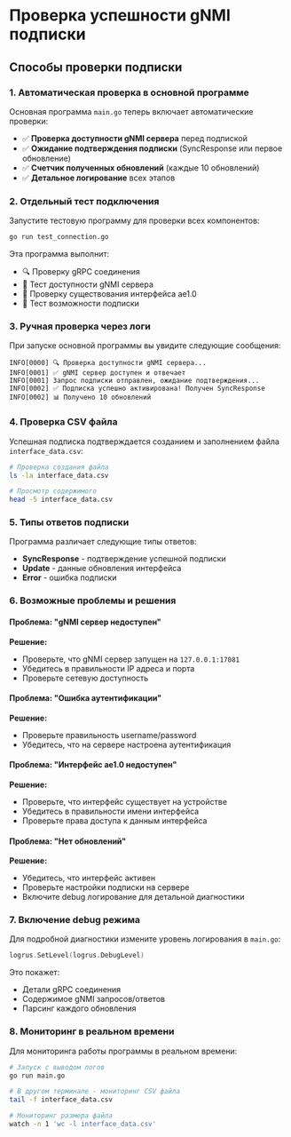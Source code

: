 # Проверка успешности gNMI подписки

## Способы проверки подписки

### 1. Автоматическая проверка в основной программе

Основная программа `main.go` теперь включает автоматические проверки:

- ✅ **Проверка доступности gNMI сервера** перед подпиской
- ✅ **Ожидание подтверждения подписки** (SyncResponse или первое обновление)
- ✅ **Счетчик полученных обновлений** (каждые 10 обновлений)
- ✅ **Детальное логирование** всех этапов

### 2. Отдельный тест подключения

Запустите тестовую программу для проверки всех компонентов:

```bash
go run test_connection.go
```

Эта программа выполнит:
- 🔍 Проверку gRPC соединения
- 📡 Тест доступности gNMI сервера
- 🔌 Проверку существования интерфейса ae1.0
- 📡 Тест возможности подписки

### 3. Ручная проверка через логи

При запуске основной программы вы увидите следующие сообщения:

```
INFO[0000] 🔍 Проверка доступности gNMI сервера...
INFO[0001] ✅ gNMI сервер доступен и отвечает
INFO[0001] Запрос подписки отправлен, ожидание подтверждения...
INFO[0002] ✅ Подписка успешно активирована! Получен SyncResponse
INFO[0002] 📊 Получено 10 обновлений
```

### 4. Проверка CSV файла

Успешная подписка подтверждается созданием и заполнением файла `interface_data.csv`:

```bash
# Проверка создания файла
ls -la interface_data.csv

# Просмотр содержимого
head -5 interface_data.csv
```

### 5. Типы ответов подписки

Программа различает следующие типы ответов:

- **SyncResponse** - подтверждение успешной подписки
- **Update** - данные обновления интерфейса
- **Error** - ошибка подписки

### 6. Возможные проблемы и решения

#### Проблема: "gNMI сервер недоступен"
**Решение:**
- Проверьте, что gNMI сервер запущен на `127.0.0.1:17081`
- Убедитесь в правильности IP адреса и порта
- Проверьте сетевую доступность

#### Проблема: "Ошибка аутентификации"
**Решение:**
- Проверьте правильность username/password
- Убедитесь, что на сервере настроена аутентификация

#### Проблема: "Интерфейс ae1.0 недоступен"
**Решение:**
- Проверьте, что интерфейс существует на устройстве
- Убедитесь в правильности имени интерфейса
- Проверьте права доступа к данным интерфейса

#### Проблема: "Нет обновлений"
**Решение:**
- Убедитесь, что интерфейс активен
- Проверьте настройки подписки на сервере
- Включите debug логирование для детальной диагностики

### 7. Включение debug режима

Для подробной диагностики измените уровень логирования в `main.go`:

```go
logrus.SetLevel(logrus.DebugLevel)
```

Это покажет:
- Детали gRPC соединения
- Содержимое gNMI запросов/ответов
- Парсинг каждого обновления

### 8. Мониторинг в реальном времени

Для мониторинга работы программы в реальном времени:

```bash
# Запуск с выводом логов
go run main.go

# В другом терминале - мониторинг CSV файла
tail -f interface_data.csv

# Мониторинг размера файла
watch -n 1 'wc -l interface_data.csv'
```
